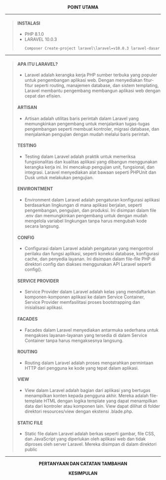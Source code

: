 <p align="center" >
  <b>POINT UTAMA</b>
</p>

---

> #### INSTALASI
> - PHP 8.1.0
> - LARAVEL 10.0.3
>   ```
>   Composer Create-project laravel\laravel=v10.0.3 laravel-dasar
>   ```
---
> #### APA ITU LARAVEL?
> - Laravel adalah kerangka kerja PHP sumber terbuka yang populer untuk pengembangan aplikasi web. Dengan menyediakan fitur-fitur seperti routing, manajemen database, dan sistem templating, Laravel membantu pengembang membangun aplikasi web dengan cepat dan efisien. 
>
> #### ARTISAN
> - Artisan adalah utilitas baris perintah dalam Laravel yang memungkinkan pengembang untuk menjalankan tugas-tugas pengembangan seperti membuat kontroler, migrasi database, dan menjalankan pengujian dengan mudah melalui baris perintah.
>
> #### TESTING
> - Testing dalam Laravel adalah praktik untuk memeriksa fungsionalitas dan kualitas aplikasi yang dibangun menggunakan kerangka kerja ini. Ini mencakup pengujian unit, fungsional, dan integrasi. Laravel menyediakan alat bawaan seperti PHPUnit dan Dusk untuk melakukan pengujian. 
>
> #### ENVIRONTMENT
> - Environment dalam Laravel adalah pengaturan konfigurasi aplikasi berdasarkan lingkungan di mana aplikasi berjalan, seperti pengembangan, pengujian, dan produksi. Ini disimpan dalam file .env dan memungkinkan pengembang untuk dengan mudah mengelola variabel lingkungan tanpa harus mengubah kode secara langsung.
>
> #### CONFIG
> - Configurasi dalam Laravel adalah pengaturan yang mengontrol perilaku dan fungsi aplikasi, seperti koneksi database, konfigurasi cache, dan penyedia layanan. Ini disimpan dalam file-file PHP di direktori config dan diakses menggunakan API Laravel seperti config(). 
>
> #### SERVICE PROVIDER
> - Service Provider dalam Laravel adalah kelas yang mendaftarkan komponen-komponen aplikasi ke dalam Service Container, Service Provider memfasilitasi proses bootstrapping dan inisialisasi aplikasi. 
>
> #### FACADES
> - Facades dalam Laravel menyediakan antarmuka sederhana untuk mengakses layanan-layanan yang tersedia di dalam Service Container tanpa harus mengaksesnya langsung.
>
> #### ROUTING
> - Routing dalam Laravel adalah proses mengarahkan permintaan HTTP dari pengguna ke kode yang tepat dalam aplikasi.
> 
> #### VIEW
> - View dalam Laravel adalah bagian dari aplikasi yang bertugas menampilkan konten kepada pengguna akhir. Mereka adalah file-template HTML dengan logika template yang dapat menampilkan data dari kontroler atau komponen lain. View dapat dilihat di folder direktori resources/view dengan ekstensi .blade.php.
>
> #### STATIC FILE
> - Static file dalam Laravel adalah berkas seperti gambar, file CSS, dan JavaScript yang diperlukan oleh aplikasi web dan tidak diproses oleh server Laravel. Mereka disimpan di dalam direktori public
---
<p align="center" >
  <b>PERTANYAAN DAN CATATAN TAMBAHAN</b>
</p>
<p align="center" >
  <b>KESIMPULAN</b>
</p>

